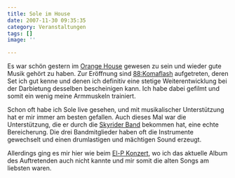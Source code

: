```yaml
---
title: Sole im House
date: 2007-11-30 09:35:35
category: Veranstaltungen
tags: []
image: ''

---
```


Es war schön gestern im [Orange House](http://feierwerk.de/locations/orangehouse.html) gewesen zu sein und wieder gute Musik gehört zu haben. Zur Eröffnung sind [88:Komaflash](http://www.88komaflash.de) aufgetreten, deren Set ich gut kenne und denen ich definitiv eine stetige Weiterentwicklung bei der Darbietung desselben bescheinigen kann. Ich habe dabei gefilmt und somit ein wenig meine Armmuskeln trainiert.  

  

Schon oft habe ich Sole live gesehen, und mit musikalischer Unterstützung hat er mir immer am besten gefallen. Auch dieses Mal war die Unterstützung, die er durch die [Skyrider Band](http://www.hhv.de/item_114825.html) bekommen hat, eine echte Bereicherung. Die drei Bandmitglieder haben oft die Instrumente gewechselt und einen drumlastigen und mächtigen Sound erzeugt.  

  

Allerdings ging es mir hier wie beim [El-P Konzert](http://www.misantropolis.de/2007/04/der-vogel-mit-dem-heiligenschein), wo ich das aktuelle Album des Auftretenden auch nicht kannte und mir somit die alten Songs am liebsten waren.
